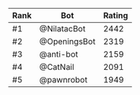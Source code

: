 Rank|Bot|Rating
---|---|---
#1|@NilatacBot|2442
#2|@OpeningsBot|2319
#3|@anti-bot|2159
#4|@CatNail|2091
#5|@pawnrobot|1949
